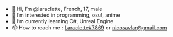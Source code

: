 - 👋 Hi, I’m @laracIette, French, 17, male
- 👀 I’m interested in programming, osu!, anime
- 🌱 I’m currently learning C#, Unreal Engine
- 📫 How to reach me : [Laraclette#7869](https://www.discordapp.com/users/1040646862874624063) or nicosavlar@gmail.com
